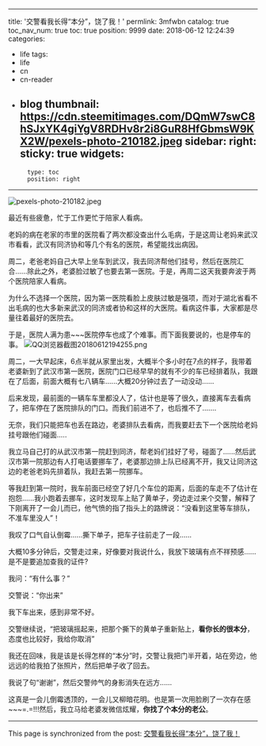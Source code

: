 
---
title: '交警看我长得“本分”，饶了我！'
permlink: 3mfwbn
catalog: true
toc_nav_num: true
toc: true
position: 9999
date: 2018-06-12 12:24:39
categories:
- life
tags:
- life
- cn
- cn-reader
- blog
thumbnail: https://cdn.steemitimages.com/DQmW7swC8hSJxYK4giYgV8RDHv8r2i8GuR8HfGbmsW9KX2W/pexels-photo-210182.jpeg
sidebar:
    right:
        sticky: true
widgets:
    -
        type: toc
        position: right
---


![pexels-photo-210182.jpeg](https://cdn.steemitimages.com/DQmW7swC8hSJxYK4giYgV8RDHv8r2i8GuR8HfGbmsW9KX2W/pexels-photo-210182.jpeg)

最近有些疲惫，忙于工作更忙于陪家人看病。

老妈的病在老家的市里的医院看了两次都没查出什么毛病，于是这周让老妈来武汉市看看，武汉有同济协和等几个有名的医院，希望能找出病因。

周二，老爸老妈自己大早上坐车到武汉，我去同济帮他们挂号，然后在医院汇合......除此之外，老婆脸过敏了也要去第一医院。于是，再周二这天我要奔波于两个医院陪家人看病。

为什么不选择一个医院，因为第一医院看脸上皮肤过敏是强项，而对于湖北省看不出毛病的也大多新来武汉的同济或者协和这样的大医院。看病这件事，大家都是尽量往着最好的医院去。

于是，医院人满为患~~~医院停车也成了个难事。而下面我要说的，也是停车的事。
![QQ浏览器截图20180612194255.png](https://cdn.steemitimages.com/DQmbVe6Nq9hkArhYeKqpRAd2JpdzBJgFjPSuigdPYGvMyuJ/QQ%E6%B5%8F%E8%A7%88%E5%99%A8%E6%88%AA%E5%9B%BE20180612194255.png)

周二，一大早起床，6点半就从家里出发，大概半个多小时在7点的样子，我带着老婆新到了武汉市第一医院，医院门口已经早早的就有不少的车已经排着队，我跟在了后面，前面大概有七八辆车......大概20分钟过去了一动没动......

后来发现，最前面的一辆车车里都没人了，估计也是等了很久，直接离车去看病了，把车停在了医院排队的门口。而我们前进不了，也后推不了.......

无奈，我们只能把车也丢在路边，老婆排队去看病，而我要赶去下一个医院给老妈挂号跟他们碰面.....

我立马自己打的从武汉市第一院赶到同济，帮老妈们挂好了号，碰面了......然后武汉市第一院那边有人打电话要挪车了，老婆那边排上队已经离不开，我又让同济这边的老爸老妈先排着队，我赶去第一院挪车。

等我赶到第一院时，我车前面已经空了好几个车位的距离，后面的车走不了估计在抱怨......我小跑着去挪车，这时发现车上贴了黄单子，旁边走过来个交警，解释了下刚离开了一会儿而已，他气愤的指了指头上的路牌说：“没看到这里等车排队，不准车里没人”！

 我叹了口气自认倒霉......撕下单子，把车子往前走了一段......

大概10多分钟后，交警走过来，好像要对我说什么，我放下玻璃有点不祥预感......是不是要追加查我的证件?

我问：“有什么事？”

交警说：“你出来”

我下车出来，感到非常不好。

交警继续说，“把玻璃摇起来，把那个撕下的黄单子重新贴上，**看你长的很本分**，态度也比较好，我给你取消”

我还在回味，我是该是长得怎样的“本分”时，交警让我把门半开着，站在旁边，他远远的给我拍了张照片，然后把单子收了回去。

我说了句“谢谢”，然后交警帅气的身影消失在远方......

这真是一会儿倒霉透顶的，一会儿又柳暗花明。也是第一次用脸刷了一次存在感~~~=.=!!!然后，我立马给老婆发微信炫耀，**你找了个本分的老公**。

- - -

This page is synchronized from the post: [交警看我长得“本分”，饶了我！](https://steemit.com/@yellowbird/3mfwbn)
